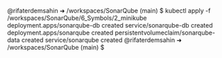 @rifaterdemsahin ➜ /workspaces/SonarQube (main) $ kubectl apply -f /workspaces/SonarQube/6_Symbols/2_minikube
deployment.apps/sonarqube-db created
service/sonarqube-db created
deployment.apps/sonarqube created
persistentvolumeclaim/sonarqube-data created
service/sonarqube created
@rifaterdemsahin ➜ /workspaces/SonarQube (main) $ 